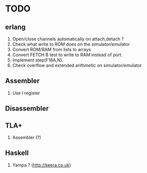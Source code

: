 TODO
====

erlang
------
1.  Open/close channels automatically on attach,detach ?
2.  Check what write to ROM does on the simulator/emulator
3.  Convert ROM/RAM from lists to arrays
4.  Convert FETCH B test to write to RAM instead of port.
5.  Implement step(F18A,N).
6.  Check overflow and extended arithmetic on simulator/emulator


Assembler
---------
1. Use I register 

Disassembler
------------

TLA+
----
1. Assembler (?)

Haskell
-------
1. Yampa ? (http://keera.co.uk)
